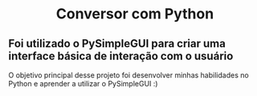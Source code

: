 <h1 align='center'> Conversor com Python </h1>
<h2> Foi utilizado o PySimpleGUI para criar uma interface básica de interação com o usuário </h2>
<p>O objetivo principal desse projeto foi desenvolver minhas habilidades no Python e aprender a utilizar o PySimpleGUI :) </p>